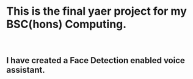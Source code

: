 <h1>This is the final yaer project for my BSC(hons) Computing.</h1>
<br>
<h2>I have created a Face Detection enabled voice assistant.</h2>
